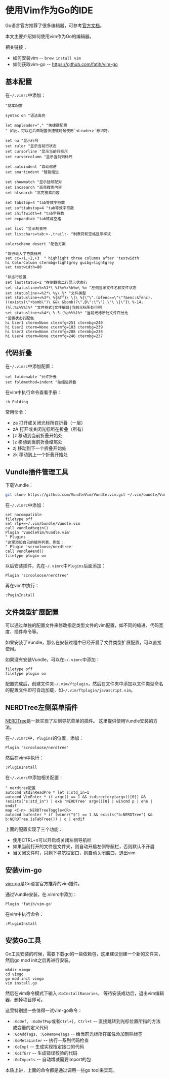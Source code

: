 使用Vim作为Go的IDE
====

Go语言官方推荐了很多编辑器，可参考[官方文档](https://blog.go-zh.org/using-go-modules)。

本文主要介绍如何使用vim作为Go的编辑器。

相关链接：
- 如何安装vim -- `brew install vim`
- 如何获取vim-go -- https://github.com/fatih/vim-go

基本配置
----

在`~/.vimrc`中添加：

```vim
"基本配置

syntax on "语法高亮

let mapleader="," "快捷键配置
" 如此，可以在后面配置快捷键时候使用`<Leader>`标识符。

set nu "显示行号
set ruler "显示当前行状态
set cursorline "显示当前行标尺
set cursorcolumn "显示当前列标尺

set autoindent "自动缩进
set smartindent "智能缩进

set showmatch "显示括号配对
set incsearch "高亮搜索内容
set hlsearch "高亮搜索内容

set tabstop=4 "tab等效字符数
set softtabstop=4 "tab等效字符数
set shiftwidth=4 "tab字符数
set expandtab "tab转成空格

set list "显示制表符
set listchars=tab:>-,trail:- "制表符和空格显示样式

colorscheme desert "配色方案

"每行最大字符数标尺
set cc=+1,+2,+3  " highlight three columns after 'textwidth'
hi ColorColumn ctermbg=lightgrey guibg=lightgrey
set textwidth=80

"状态行设置
set laststatus=2 "在倒数第二行显示状态行
set statusline=%<%1*\ %f%m%r%h%w\ %= "左侧显示文件名和文件状态
set statusline+=%2*\ %y\ %* "文件类型
set statusline+=%3*\ %{&ff}\ \|\ %{\"\".(&fenc==\"\"?&enc:&fenc).((exists(\"+bomb\")\ &&\ &bomb)?\",B\":\"\").\"\ \|\"}\ %-14.(%l:%c%V%)%* "文件格式|文件编码|当前光标所处行列
set statusline+=%4*\ %-5.(%p%%%)%* "当前光标所处文件百分比
"设置状态行配色
hi User1 cterm=None ctermfg=251 ctermbg=240
hi User2 cterm=None ctermfg=183 ctermbg=239
hi User3 cterm=None ctermfg=208 ctermbg=238
hi User4 cterm=None ctermfg=246 ctermbg=237

```

代码折叠
----

在`~/.vimrc`中添加配置：
```vim
set foldenable "允许折叠
set foldmethod=indent "按缩进折叠
```

在vim中执行命令查看手册：
```
:h Folding
```

常用命令：
- za 打开或关闭光标所在折叠（一层）
- zA 打开或关闭光标所在折叠（所有）
- [z 移动到当前折叠开始处
- ]z 移动到当前折叠结尾处
- zj 移动到下一个折叠开始处
- zk 移动到上一个折叠开始处

Vundle插件管理工具
----

下载Vundle：
```sh
git clone https://github.com/VundleVim/Vundle.vim.git ~/.vim/bundle/Vundle.vim
```

在`~/.vimrc`中添加：
```vim
set nocompatible
filetype off
set rtp+=~/.vim/bundle/Vundle.vim
call vundle#begin()
Plugin 'VundleVim/Vundle.vim'
" Plugins
"这里添加自己的插件列表，例如：
" Plugin 'scrooloose/nerdtree'
call vundle#end()
filetype plugin on
```

以后安装插件，先在`~/.vimrc`中`Plugins`后面添加：
```vim
Plugin 'scrooloose/nerdtree'
```

再在vim中执行：
```
:PuginInstall
```

文件类型扩展配置
----
可以通过单独的配置文件来修改指定类型文件的vim配置，如不同的缩进、代码宽度、插件命令等。

如果安装了Vundle，那么在安装过程中已经开启了文件类型扩展配置，可以直接使用。

如果没有安装Vundle，可以在`~/.vimrc`中添加：
```vim
filetype off
filetype plugin on
```

配置完成后，创建文件夹`~/.vim/ftplugin`，然后在文件夹中添加以文件类型命名的配置文件即可自动加载，如`~/.vim/ftplugin/javascript.vim`。

NERDTree左侧菜单插件
----

[NERDTree](https://github.com/scrooloose/nerdtree)是一款实现了左侧导航菜单的插件。
这里提供使用Vundle安装的方法。

在`~/.vimrc`中，`Plugins`的位置，添加：
```vim
Plugin 'scrooloose/nerdtree'
```

然后在vim中执行：
```
:PluginInstall
```

在`~/.vimrc`中添加相关配置：
```vim
" nerdtree配置
autocmd StdinReadPre * let s:std_in=1
autocmd VimEnter * if argc() == 1 && isdirectory(argv()[0]) && !exists("s:std_in") | exe 'NERDTree' argv()[0] | wincmd p | ene | endif
map <C-n> :NERDTreeToggle<CR>
autocmd bufenter * if (winnr("$") == 1 && exists("b:NERDTree") && b:NERDTree.isTabTree()) | q | endif
```

上面的配置实现了三个功能：
- 使用CTRL+n可以开启或关闭左侧导航栏
- 如果当前打开的文件是文件夹，则自动开启左侧导航栏，否则默认不开启
- 当关闭文件时，只剩下导航栏窗口，则自动关闭窗口，退出vim

安装vim-go
----

[vim-go](https://github.com/fatih/vim-go/)是Go语言官方推荐的vim插件。

通过Vundle安装，在.vimrc中添加：

```vim
Plugin 'fatih/vim-go'
```

在vim中执行命令：
```
:PluginInstall
```

安装Go工具
----

Go工具安装的时候，需要下载go的一些依赖包，这里建议创建一个新的文件夹，
然后go mod init之后再进行安装。

```shell
mkdir vimgo
cd vimgo
go mod init vimgo
vim install.go
```

然后在vim命令模式下输入`:GoInstallBanaries`，
等待安装成功后，退出vim编辑器，删掉项目即可。

这里特别提一些值得一试vim-go命令：
- `:GoDef, :GoDefPop`或者`Ctrl+], Ctrl+t` -- 直接跳转到光标位置所指的方法或变量的定义代码
- `:GoAddTags, :GoRemoveTags` -- 给当前光标所在属性添加删除标签
- `:GoMetaLinter` -- 执行一系列代码检查
- `:GoImpl` -- 生成实现指定接口的代码
- `:GoIfErr` -- 生成错误校验的代码
- `:GoImports` -- 自动增减需要import的包

本质上讲，上面的命令都是通过调用一些go tool来实现。

